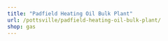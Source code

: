 ```yaml
---
title: "Padfield Heating Oil Bulk Plant"
url: /pottsville/padfield-heating-oil-bulk-plant/
shop: gas
---
```

